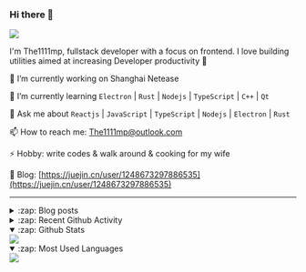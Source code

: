 ### Hi there 👋

![](https://komarev.com/ghpvc/?username=1111mp&color=green)

I'm The1111mp, fullstack developer with a focus on frontend. I love building utilities aimed at increasing Developer productivity 🙌

🔭 I’m currently working on Shanghai Netease

🌱 I’m currently learning `Electron` | `Rust` | `Nodejs` | `TypeScript` | `C++` | `Qt`

💬 Ask me about `Reactjs` | `JavaScript` | `TypeScript` | `Nodejs` | `Electron` | `Rust`

📫 How to reach me: <a href="mailto:The1111mp@outlook.com">The1111mp@outlook.com</a>

⚡ Hobby: write codes & walk around & cooking for my wife

📖 Blog: [https://juejin.cn/user/1248673297886535](https://juejin.cn/user/1248673297886535)

***

<details>
  <summary>:zap: Blog posts</summary>

  - [这里有从零开始构建现代化前端UI组件库所需要的一切](https://juejin.cn/post/7324011329883045915)
  - [使用 nvm-desktop 轻松安装和管理多个 node 版本](https://juejin.cn/post/7267791228872179727)
  - [Electron 中集成 SQLite3 数据库的最佳实践](https://juejin.cn/post/7202807471881306172)
  - [从0开发IM，单聊群聊在线离线消息以及消息的已读未读功能](https://juejin.cn/post/7202583557751865401)
  - [Electron（网页）中实现接近微信消息发送体验的消息输入框及界面](https://juejin.cn/post/7252505446396575781)
  - [Qt中基于QWebEngineView和QWebChannel实现与web的交互](https://juejin.cn/post/7238423148555501629)
</details>

<details>
  <summary>:zap: Recent Github Activity</summary>

  <!--START_SECTION:activity-->
1. 🗣 Commented on [#137](https://github.com/1111mp/nvm-desktop/issues/137#issuecomment-2453359397) in [1111mp/nvm-desktop](https://github.com/1111mp/nvm-desktop)
2. 🗣 Commented on [#136](https://github.com/1111mp/nvm-desktop/issues/136#issuecomment-2451350116) in [1111mp/nvm-desktop](https://github.com/1111mp/nvm-desktop)
3. 🗣 Commented on [#135](https://github.com/1111mp/nvm-desktop/issues/135#issuecomment-2449324253) in [1111mp/nvm-desktop](https://github.com/1111mp/nvm-desktop)
4. 🗣 Commented on [#1945](https://github.com/clash-verge-rev/clash-verge-rev/pull/1945#issuecomment-2449310843) in [clash-verge-rev/clash-verge-rev](https://github.com/clash-verge-rev/clash-verge-rev)
5. 🗣 Commented on [#134](https://github.com/1111mp/nvm-desktop/issues/134#issuecomment-2447313474) in [1111mp/nvm-desktop](https://github.com/1111mp/nvm-desktop)
6. 🗣 Commented on [#133](https://github.com/1111mp/nvm-desktop/issues/133#issuecomment-2447275553) in [1111mp/nvm-desktop](https://github.com/1111mp/nvm-desktop)
7. 🗣 Commented on [#1945](https://github.com/clash-verge-rev/clash-verge-rev/pull/1945#issuecomment-2446158610) in [clash-verge-rev/clash-verge-rev](https://github.com/clash-verge-rev/clash-verge-rev)
8. 🗣 Commented on [#1945](https://github.com/clash-verge-rev/clash-verge-rev/pull/1945#issuecomment-2445622194) in [clash-verge-rev/clash-verge-rev](https://github.com/clash-verge-rev/clash-verge-rev)
9. 🗣 Commented on [#132](https://github.com/1111mp/nvm-desktop/issues/132#issuecomment-2443932983) in [1111mp/nvm-desktop](https://github.com/1111mp/nvm-desktop)
10. 🗣 Commented on [#131](https://github.com/1111mp/nvm-desktop/issues/131#issuecomment-2443583746) in [1111mp/nvm-desktop](https://github.com/1111mp/nvm-desktop)
  <!--END_SECTION:activity-->
</details>

<details open>
  <summary>:zap: Github Stats</summary>

  <img align="center" src="https://github-readme-stats-sigma-five.vercel.app/api?username=1111mp&show_icons=true&hide_border=true&theme=gruvbox" />
</details>

<details open>
  <summary>:zap: Most Used Languages</summary>

  <img align="center" src="https://github-readme-stats-sigma-five.vercel.app/api/top-langs/?username=1111mp&layout=compact&show_icons=true&hide_border=true&theme=gruvbox" />
</details>


<!--
**1111mp/1111mp** is a ✨ _special_ ✨ repository because its `README.md` (this file) appears on your GitHub profile.

Here are some ideas to get you started:

- 🔭 I’m currently working on ...
- 🌱 I’m currently learning ...
- 👯 I’m looking to collaborate on ...
- 🤔 I’m looking for help with ...
- 💬 Ask me about ...
- 📫 How to reach me: ...
- 😄 Pronouns: ...
- ⚡ Fun fact: ...
-->
